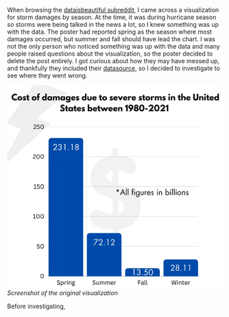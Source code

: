 When browsing the [dataisbeautiful subreddit](https://www.reddit.com/r/dataisbeautiful/), I came across a visualization for storm damages by season. At the time, it was during hurricane season so storms were being talked in the news a lot, so I knew something was up with the data. The poster had reported spring as the season where most damages occurred, but summer and fall should have lead the chart. I was not the only person who noticed something was up with the data and many people raised questions about the visualization, so the poster decided to delete the post entirely. I got curious about how they may have messed up, and thankfully they included their [datasource](https://www.kaggle.com/datasets/christinezinkand/us-billiondollar-weather-and-climate-disasters), so I decided to investigate to see where they went wrong.

![](https://github.com/ryanlonergan/miniprojects/blob/main/storm_damage_viz/images/wrong_storm_damage_viz.png)*Screenshot of the original visualization*

Before investigating, 